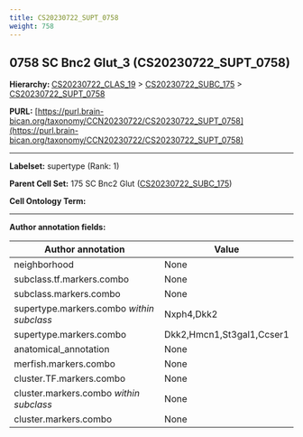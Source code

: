 ```yaml
---
title: CS20230722_SUPT_0758
weight: 758
---
```

## 0758 SC Bnc2 Glut_3 (CS20230722_SUPT_0758)
<b>Hierarchy: </b>
[CS20230722_CLAS_19](../CS20230722_CLAS_19) >
[CS20230722_SUBC_175](../CS20230722_SUBC_175) >
[CS20230722_SUPT_0758](../CS20230722_SUPT_0758)

**PURL:** [https://purl.brain-bican.org/taxonomy/CCN20230722/CS20230722_SUPT_0758](https://purl.brain-bican.org/taxonomy/CCN20230722/CS20230722_SUPT_0758)

---


**Labelset:** supertype (Rank: 1)

**Parent Cell Set:** 175 SC Bnc2 Glut ([CS20230722_SUBC_175](../CS20230722_SUBC_175))



**Cell Ontology Term:** 

[MARKER GENES.]: #


---

[TRANSFERRED ANNOTATIONS.]: #


[AUTHOR ANNOTATION FIELDS.]: #


**Author annotation fields:**

| Author annotation | Value |
|-------------------|-------|
|neighborhood|None|
|subclass.tf.markers.combo|None|
|subclass.markers.combo|None|
|supertype.markers.combo _within subclass_|Nxph4,Dkk2|
|supertype.markers.combo|Dkk2,Hmcn1,St3gal1,Ccser1|
|anatomical_annotation|None|
|merfish.markers.combo|None|
|cluster.TF.markers.combo|None|
|cluster.markers.combo _within subclass_|None|
|cluster.markers.combo|None|
